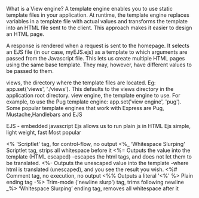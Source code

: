 What is a View engine?
A template engine enables you to use static template files in your application. At runtime, the template engine replaces variables in a template file with actual values and transforms the template into an HTML file sent to the client. This approach makes it easier to design an HTML page.

A response is rendered when a request is sent to the homepage. It selects an EJS file (in our case, myEJS.ejs) as a template to which arguments are passed from the Javascript file. This lets us create multiple HTML pages using the same base template. They may, however, have different values to be passed to them.

views, the directory where the template files are located. Eg: app.set('views', './views'). This defaults to the views directory in the application root directory.
view engine, the template engine to use. For example, to use the Pug template engine: app.set('view engine', 'pug').
Some popular template engines that work with Express are Pug, Mustache,Handlebars and EJS


EJS - embedded javascript
Ejs allows us to run plain js in HTML
Ejs simple, light weight, fast
Most popular


<% 'Scriptlet' tag, for control-flow, no output
<%_ ‘Whitespace Slurping’ Scriptlet tag, strips all whitespace before it
<%= Outputs the value into the template (HTML escaped) -escapes the html tags, and does not let them to be translated.
<%- Outputs the unescaped value into the template -where html is translated (unescaped), and you see the result you wish.
<%# Comment tag, no execution, no output
<%% Outputs a literal '<%'
%> Plain ending tag
-%> Trim-mode ('newline slurp') tag, trims following newline
_%> ‘Whitespace Slurping’ ending tag, removes all whitespace after it

